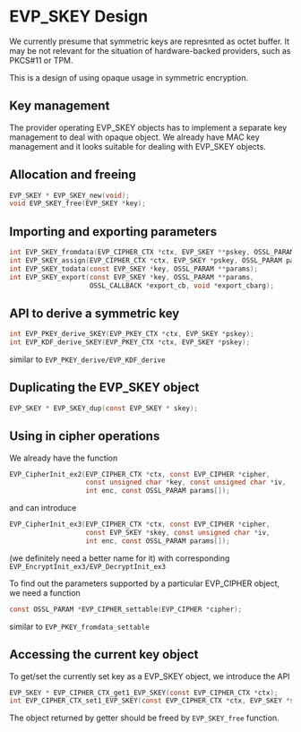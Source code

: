 EVP_SKEY Design
===============

We currently presume that symmetric keys are represnted as octet buffer. It may
be not relevant for the situation of hardware-backed providers, such as
PKCS#11 or TPM.

This is a design of using opaque usage in symmetric encryption.

Key management
--------------

The provider operating EVP_SKEY objects has to implement a separate key
management to deal with opaque object. We already have MAC key management and
it looks suitable for dealing with EVP_SKEY objects.

Allocation and freeing
--------

```C
EVP_SKEY * EVP_SKEY_new(void);
void EVP_SKEY_free(EVP_SKEY *key);
```

Importing and exporting parameters
----------------------------------

```C
int EVP_SKEY_fromdata(EVP_CIPHER_CTX *ctx, EVP_SKEY **pskey, OSSL_PARAM params[]);
int EVP_SKEY_assign(EVP_CIPHER_CTX *ctx, EVP_SKEY *pskey, OSSL_PARAM params[]);
int EVP_SKEY_todata(const EVP_SKEY *key, OSSL_PARAM **params);
int EVP_SKEY_export(const EVP_SKEY *key, OSSL_PARAM **params,
                    OSSL_CALLBACK *export_cb, void *export_cbarg);
```

API to derive a symmetric key
-----------------------------

```C
int EVP_PKEY_derive_SKEY(EVP_PKEY_CTX *ctx, EVP_SKEY *pskey);
int EVP_KDF_derive_SKEY(EVP_PKEY_CTX *ctx, EVP_SKEY *pskey);
```

similar to `EVP_PKEY_derive/EVP_KDF_derive`

Duplicating the EVP_SKEY object
-------------------------------

```C
EVP_SKEY * EVP_SKEY_dup(const EVP_SKEY * skey);
```

Using in cipher operations
--------------------------

We already have the function

```C
EVP_CipherInit_ex2(EVP_CIPHER_CTX *ctx, const EVP_CIPHER *cipher,
                   const unsigned char *key, const unsigned char *iv,
                   int enc, const OSSL_PARAM params[]);
```

and can introduce

```C
EVP_CipherInit_ex3(EVP_CIPHER_CTX *ctx, const EVP_CIPHER *cipher,
                   const EVP_SKEY *skey, const unsigned char *iv,
                   int enc, const OSSL_PARAM params[]);
```

(we definitely need a better name for it) with corresponding
`EVP_EncryptInit_ex3/EVP_DecryptInit_ex3`

To find out the parameters supported by a particular EVP_CIPHER object,
we need a function

```C
const OSSL_PARAM *EVP_CIPHER_settable(EVP_CIPHER *cipher);
```

similar to `EVP_PKEY_fromdata_settable`

Accessing the current key object
--------------------------------

To get/set the currently set key as a EVP_SKEY object, we introduce the API

```C
EVP_SKEY * EVP_CIPHER_CTX_get1_EVP_SKEY(const EVP_CIPHER_CTX *ctx);
int EVP_CIPHER_CTX_set1_EVP_SKEY(const EVP_CIPHER_CTX *ctx, EVP_SKEY *skey);
```

The object returned by getter should be freed by `EVP_SKEY_free` function.
